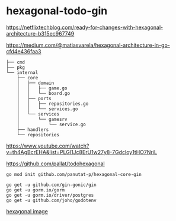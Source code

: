 # hexagonal-todo-gin

https://netflixtechblog.com/ready-for-changes-with-hexagonal-architecture-b315ec967749

https://medium.com/@matiasvarela/hexagonal-architecture-in-go-cfd4e436faa3
```
├── cmd
├── pkg
└── internal
    ├── core
    │   ├── domain
    │   │   ├── game.go
    │   │   └── board.go
    │   ├── ports
    │   │   ├── repositories.go
    │   │   └── services.go
    │   └── services
    │       └── gamesrv
    │           └── service.go
    ├── handlers
    └── repositories
```

https://www.youtube.com/watch?v=th4AgBcrEHA&list=PLGl1Jc8ErU1w27y8-7Gdcloy1tHO7NriL

https://github.com/pallat/todohexagonal

```shell
go mod init github.com/panutat-p/hexagonal-core-gin

go get -u github.com/gin-gonic/gin
go get -u gorm.io/gorm
go get -u gorm.io/driver/postgres
go get -u github.com/joho/godotenv
```

[hexagonal image](https://miro.medium.com/max/700/1*ERYx0IB1pN-5ZX98cKAoUw.png)
